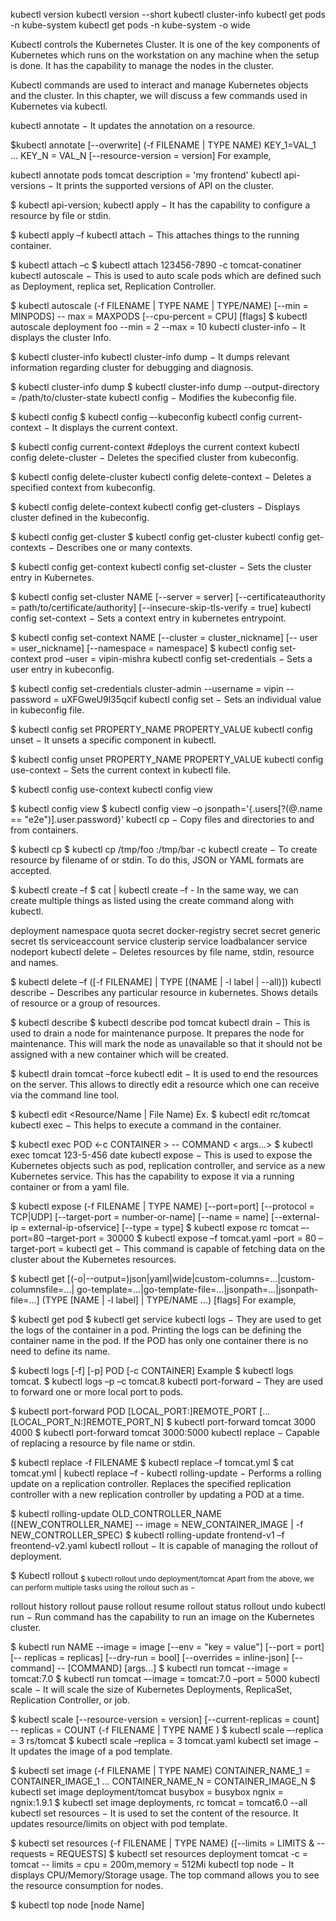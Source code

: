 kubectl version
kubectl version --short
kubectl cluster-info
kubectl get pods -n kube-system
kubectl get pods -n kube-system -o wide

Kubectl controls the Kubernetes Cluster. It is one of the key components of Kubernetes which runs on the workstation on any machine when the setup is done. It has the capability to manage the nodes in the cluster.

Kubectl commands are used to interact and manage Kubernetes objects and the cluster. In this chapter, we will discuss a few commands used in Kubernetes via kubectl.

kubectl annotate − It updates the annotation on a resource.

$kubectl annotate [--overwrite] (-f FILENAME | TYPE NAME) KEY_1=VAL_1 ...
KEY_N = VAL_N [--resource-version = version]
For example,

kubectl annotate pods tomcat description = 'my frontend'
kubectl api-versions − It prints the supported versions of API on the cluster.

$ kubectl api-version;
kubectl apply − It has the capability to configure a resource by file or stdin.

$ kubectl apply –f <filename>
kubectl attach − This attaches things to the running container.

$ kubectl attach <pod> –c <container>
$ kubectl attach 123456-7890 -c tomcat-conatiner
kubectl autoscale − This is used to auto scale pods which are defined such as Deployment, replica set, Replication Controller.

$ kubectl autoscale (-f FILENAME | TYPE NAME | TYPE/NAME) [--min = MINPODS] --
max = MAXPODS [--cpu-percent = CPU] [flags]
$ kubectl autoscale deployment foo --min = 2 --max = 10
kubectl cluster-info − It displays the cluster Info.

$ kubectl cluster-info
kubectl cluster-info dump − It dumps relevant information regarding cluster for debugging and diagnosis.

$ kubectl cluster-info dump
$ kubectl cluster-info dump --output-directory = /path/to/cluster-state
kubectl config − Modifies the kubeconfig file.

$ kubectl config <SUBCOMMAD>
$ kubectl config –-kubeconfig <String of File name>
kubectl config current-context − It displays the current context.

$ kubectl config current-context
#deploys the current context
kubectl config delete-cluster − Deletes the specified cluster from kubeconfig.

$ kubectl config delete-cluster <Cluster Name>
kubectl config delete-context − Deletes a specified context from kubeconfig.

$ kubectl config delete-context <Context Name>
kubectl config get-clusters − Displays cluster defined in the kubeconfig.

$ kubectl config get-cluster
$ kubectl config get-cluster <Cluser Name>
kubectl config get-contexts − Describes one or many contexts.

$ kubectl config get-context <Context Name>
kubectl config set-cluster − Sets the cluster entry in Kubernetes.

$ kubectl config set-cluster NAME [--server = server] [--certificateauthority =
path/to/certificate/authority] [--insecure-skip-tls-verify = true]
kubectl config set-context − Sets a context entry in kubernetes entrypoint.

$ kubectl config set-context NAME [--cluster = cluster_nickname] [--
user = user_nickname] [--namespace = namespace]
$ kubectl config set-context prod –user = vipin-mishra
kubectl config set-credentials − Sets a user entry in kubeconfig.

$ kubectl config set-credentials cluster-admin --username = vipin --
password = uXFGweU9l35qcif
kubectl config set − Sets an individual value in kubeconfig file.

$ kubectl config set PROPERTY_NAME PROPERTY_VALUE
kubectl config unset − It unsets a specific component in kubectl.

$ kubectl config unset PROPERTY_NAME PROPERTY_VALUE
kubectl config use-context − Sets the current context in kubectl file.

$ kubectl config use-context <Context Name>
kubectl config view

$ kubectl config view
$ kubectl config view –o jsonpath='{.users[?(@.name == "e2e")].user.password}'
kubectl cp − Copy files and directories to and from containers.

$ kubectl cp <Files from source> <Files to Destinatiion>
$ kubectl cp /tmp/foo <some-pod>:/tmp/bar -c <specific-container>
kubectl create − To create resource by filename of or stdin. To do this, JSON or YAML formats are accepted.

$ kubectl create –f <File Name>
$ cat <file name> | kubectl create –f -
In the same way, we can create multiple things as listed using the create command along with kubectl.

deployment
namespace
quota
secret docker-registry
secret
secret generic
secret tls
serviceaccount
service clusterip
service loadbalancer
service nodeport
kubectl delete − Deletes resources by file name, stdin, resource and names.

$ kubectl delete –f ([-f FILENAME] | TYPE [(NAME | -l label | --all)])
kubectl describe − Describes any particular resource in kubernetes. Shows details of resource or a group of resources.

$ kubectl describe <type> <type name>
$ kubectl describe pod tomcat
kubectl drain − This is used to drain a node for maintenance purpose. It prepares the node for maintenance. This will mark the node as unavailable so that it should not be assigned with a new container which will be created.

$ kubectl drain tomcat –force
kubectl edit − It is used to end the resources on the server. This allows to directly edit a resource which one can receive via the command line tool.

$ kubectl edit <Resource/Name | File Name)
Ex.
$ kubectl edit rc/tomcat
kubectl exec − This helps to execute a command in the container.

$ kubectl exec POD <-c CONTAINER > -- COMMAND < args...>
$ kubectl exec tomcat 123-5-456 date
kubectl expose − This is used to expose the Kubernetes objects such as pod, replication controller, and service as a new Kubernetes service. This has the capability to expose it via a running container or from a yaml file.

$ kubectl expose (-f FILENAME | TYPE NAME) [--port=port] [--protocol = TCP|UDP]
[--target-port = number-or-name] [--name = name] [--external-ip = external-ip-ofservice]
[--type = type]
$ kubectl expose rc tomcat –-port=80 –target-port = 30000
$ kubectl expose –f tomcat.yaml –port = 80 –target-port =
kubectl get − This command is capable of fetching data on the cluster about the Kubernetes resources.

$ kubectl get [(-o|--output=)json|yaml|wide|custom-columns=...|custom-columnsfile=...|
go-template=...|go-template-file=...|jsonpath=...|jsonpath-file=...]
(TYPE [NAME | -l label] | TYPE/NAME ...) [flags]
For example,

$ kubectl get pod <pod name>
$ kubectl get service <Service name>
kubectl logs − They are used to get the logs of the container in a pod. Printing the logs can be defining the container name in the pod. If the POD has only one container there is no need to define its name.

$ kubectl logs [-f] [-p] POD [-c CONTAINER]
Example
$ kubectl logs tomcat.
$ kubectl logs –p –c tomcat.8
kubectl port-forward − They are used to forward one or more local port to pods.

$ kubectl port-forward POD [LOCAL_PORT:]REMOTE_PORT
[...[LOCAL_PORT_N:]REMOTE_PORT_N]
$ kubectl port-forward tomcat 3000 4000
$ kubectl port-forward tomcat 3000:5000
kubectl replace − Capable of replacing a resource by file name or stdin.

$ kubectl replace -f FILENAME
$ kubectl replace –f tomcat.yml
$ cat tomcat.yml | kubectl replace –f -
kubectl rolling-update − Performs a rolling update on a replication controller. Replaces the specified replication controller with a new replication controller by updating a POD at a time.

$ kubectl rolling-update OLD_CONTROLLER_NAME ([NEW_CONTROLLER_NAME] --
image = NEW_CONTAINER_IMAGE | -f NEW_CONTROLLER_SPEC)
$ kubectl rolling-update frontend-v1 –f freontend-v2.yaml
kubectl rollout − It is capable of managing the rollout of deployment.

$ Kubectl rollout <Sub Command>
$ kubectl rollout undo deployment/tomcat
Apart from the above, we can perform multiple tasks using the rollout such as −

rollout history
rollout pause
rollout resume
rollout status
rollout undo
kubectl run − Run command has the capability to run an image on the Kubernetes cluster.

$ kubectl run NAME --image = image [--env = "key = value"] [--port = port] [--
replicas = replicas] [--dry-run = bool] [--overrides = inline-json] [--command] --
[COMMAND] [args...]
$ kubectl run tomcat --image = tomcat:7.0
$ kubectl run tomcat –-image = tomcat:7.0 –port = 5000
kubectl scale − It will scale the size of Kubernetes Deployments, ReplicaSet, Replication Controller, or job.

$ kubectl scale [--resource-version = version] [--current-replicas = count] --
replicas = COUNT (-f FILENAME | TYPE NAME )
$ kubectl scale –-replica = 3 rs/tomcat
$ kubectl scale –replica = 3 tomcat.yaml
kubectl set image − It updates the image of a pod template.

$ kubectl set image (-f FILENAME | TYPE NAME)
CONTAINER_NAME_1 = CONTAINER_IMAGE_1 ... CONTAINER_NAME_N = CONTAINER_IMAGE_N
$ kubectl set image deployment/tomcat busybox = busybox ngnix = ngnix:1.9.1
$ kubectl set image deployments, rc tomcat = tomcat6.0 --all
kubectl set resources − It is used to set the content of the resource. It updates resource/limits on object with pod template.

$ kubectl set resources (-f FILENAME | TYPE NAME) ([--limits = LIMITS & --
requests = REQUESTS]
$ kubectl set resources deployment tomcat -c = tomcat --
limits = cpu = 200m,memory = 512Mi
kubectl top node − It displays CPU/Memory/Storage usage. The top command allows you to see the resource consumption for nodes.

$ kubectl top node [node Name]

